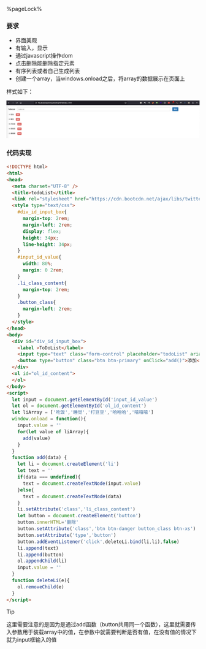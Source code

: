 %pageLock%

### 要求

- 界面美观
- 有输入，显示
- 通过javascript操作dom
- 点击删除能删除指定元素
- 有序列表或者自己生成列表
- 创建一个array，当windows.onload之后，将array的数据展示在页面上

样式如下：

![image-20230619112459278](02.在01的基础上完成数据装载.assets/image-20230619112459278.png)

### 代码实现

```html
<!DOCTYPE html>
<html>
<head>
  <meta charset="UTF-8" />
  <title>todoList</title>
  <link rel="stylesheet" href="https://cdn.bootcdn.net/ajax/libs/twitter-bootstrap/3.4.1/css/bootstrap.min.css" integrity="sha384-HSMxcRTRxnN+Bdg0JdbxYKrThecOKuH5zCYotlSAcp1+c8xmyTe9GYg1l9a69psu" crossorigin="anonymous">
  <style type="text/css">
    #div_id_input_box{
      margin-top: 2rem;
      margin-left: 2rem;
      display: flex;
      height: 34px;
      line-height: 34px;
    }
    #input_id_value{
      width: 80%;
      margin: 0 2rem;
    }
    .li_class_content{
      margin-top: 2rem;
    }
    .button_class{
      margin-left: 2rem;
    }
  </style>
</head>
<body>
  <div id="div_id_input_box">
    <label >ToDoList</label>
    <input type="text" class="form-control" placeholder="todoList" aria-describedby="basic-addon1" id="input_id_value">
    <button type="button" class="btn btn-primary" onClick="add()">添加</button>
  </div>
  <ol id="ol_id_content">
  </ol>
</body>
<script>
  let input = document.getElementById('input_id_value')
  let ol = document.getElementById('ol_id_content')
  let liArray = ['吃饭','睡觉','打豆豆','哈哈哈','嘻嘻嘻']
  window.onload = function(){
    input.value = ''
    for(let value of liArray){
      add(value)
    }
  }
  function add(data) {
    let li = document.createElement('li')
    let text = ''
    if(data === undefined){
      text = document.createTextNode(input.value)
    }else{
      text = document.createTextNode(data)
    }
    li.setAttribute('class','li_class_content')
    let button = document.createElement('button')
    button.innerHTML='删除'
    button.setAttribute('class','btn btn-danger button_class btn-xs')
    button.setAttribute('type','button')
    button.addEventListener('click',deleteLi.bind(li,li),false)
    li.append(text)
    li.append(button)
    ol.appendChild(li)
    input.value = ''
  }
  function deleteLi(e){
    ol.removeChild(e)
  }
</script>
```

> [!TIP]
>
> 这里需要注意的是因为是通过add函数（button共用同一个函数），这里就需要传入参数用于装载array中的值，在参数中就需要判断是否有值，在没有值的情况下就为input框输入的值

